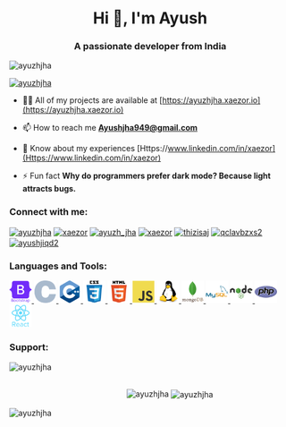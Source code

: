 <h1 align="center">Hi 👋, I'm Ayush</h1>
<h3 align="center">A passionate developer from India</h3>

<p align="left"> <img src="https://komarev.com/ghpvc/?username=ayuzhjha&label=Profile%20views&color=0e75b6&style=flat" alt="ayuzhjha" /> </p>

<p align="left"> <a href="https://github.com/ryo-ma/github-profile-trophy"><img src="https://github-profile-trophy.vercel.app/?username=ayuzhjha" alt="ayuzhjha" /></a> </p>

- 👨‍💻 All of my projects are available at [https://ayuzhjha.xaezor.io](https://ayuzhjha.xaezor.io)

- 📫 How to reach me **Ayushjha949@gmail.com**

- 📄 Know about my experiences [Https://www.linkedin.com/in/xaezor](Https://www.linkedin.com/in/xaezor)

- ⚡ Fun fact **Why do programmers prefer dark mode? Because light attracts bugs.**

<h3 align="left">Connect with me:</h3>
<p align="left">
<a href="https://dev.to/ayuzhjha" target="blank"><img align="center" src="https://raw.githubusercontent.com/rahuldkjain/github-profile-readme-generator/master/src/images/icons/Social/devto.svg" alt="ayuzhjha" height="30" width="40" /></a>
<a href="https://linkedin.com/in/xaezor" target="blank"><img align="center" src="https://raw.githubusercontent.com/rahuldkjain/github-profile-readme-generator/master/src/images/icons/Social/linked-in-alt.svg" alt="xaezor" height="30" width="40" /></a>
<a href="https://instagram.com/ayuzh_jha" target="blank"><img align="center" src="https://raw.githubusercontent.com/rahuldkjain/github-profile-readme-generator/master/src/images/icons/Social/instagram.svg" alt="ayuzh_jha" height="30" width="40" /></a>
<a href="https://www.youtube.com/c/xaezor" target="blank"><img align="center" src="https://raw.githubusercontent.com/rahuldkjain/github-profile-readme-generator/master/src/images/icons/Social/youtube.svg" alt="xaezor" height="30" width="40" /></a>
<a href="https://www.hackerrank.com/thizisaj" target="blank"><img align="center" src="https://raw.githubusercontent.com/rahuldkjain/github-profile-readme-generator/master/src/images/icons/Social/hackerrank.svg" alt="thizisaj" height="30" width="40" /></a>
<a href="https://www.leetcode.com/qclavbzxs2" target="blank"><img align="center" src="https://raw.githubusercontent.com/rahuldkjain/github-profile-readme-generator/master/src/images/icons/Social/leet-code.svg" alt="qclavbzxs2" height="30" width="40" /></a>
<a href="https://auth.geeksforgeeks.org/user/ayushjiqd2" target="blank"><img align="center" src="https://raw.githubusercontent.com/rahuldkjain/github-profile-readme-generator/master/src/images/icons/Social/geeks-for-geeks.svg" alt="ayushjiqd2" height="30" width="40" /></a>
</p>

<h3 align="left">Languages and Tools:</h3>
<p align="left"> <a href="https://getbootstrap.com" target="_blank" rel="noreferrer"> <img src="https://raw.githubusercontent.com/devicons/devicon/master/icons/bootstrap/bootstrap-plain-wordmark.svg" alt="bootstrap" width="40" height="40"/> </a> <a href="https://www.cprogramming.com/" target="_blank" rel="noreferrer"> <img src="https://raw.githubusercontent.com/devicons/devicon/master/icons/c/c-original.svg" alt="c" width="40" height="40"/> </a> <a href="https://www.w3schools.com/cpp/" target="_blank" rel="noreferrer"> <img src="https://raw.githubusercontent.com/devicons/devicon/master/icons/cplusplus/cplusplus-original.svg" alt="cplusplus" width="40" height="40"/> </a> <a href="https://www.w3schools.com/css/" target="_blank" rel="noreferrer"> <img src="https://raw.githubusercontent.com/devicons/devicon/master/icons/css3/css3-original-wordmark.svg" alt="css3" width="40" height="40"/> </a> <a href="https://www.w3.org/html/" target="_blank" rel="noreferrer"> <img src="https://raw.githubusercontent.com/devicons/devicon/master/icons/html5/html5-original-wordmark.svg" alt="html5" width="40" height="40"/> </a> <a href="https://developer.mozilla.org/en-US/docs/Web/JavaScript" target="_blank" rel="noreferrer"> <img src="https://raw.githubusercontent.com/devicons/devicon/master/icons/javascript/javascript-original.svg" alt="javascript" width="40" height="40"/> </a> <a href="https://www.linux.org/" target="_blank" rel="noreferrer"> <img src="https://raw.githubusercontent.com/devicons/devicon/master/icons/linux/linux-original.svg" alt="linux" width="40" height="40"/> </a> <a href="https://www.mongodb.com/" target="_blank" rel="noreferrer"> <img src="https://raw.githubusercontent.com/devicons/devicon/master/icons/mongodb/mongodb-original-wordmark.svg" alt="mongodb" width="40" height="40"/> </a> <a href="https://www.mysql.com/" target="_blank" rel="noreferrer"> <img src="https://raw.githubusercontent.com/devicons/devicon/master/icons/mysql/mysql-original-wordmark.svg" alt="mysql" width="40" height="40"/> </a> <a href="https://nodejs.org" target="_blank" rel="noreferrer"> <img src="https://raw.githubusercontent.com/devicons/devicon/master/icons/nodejs/nodejs-original-wordmark.svg" alt="nodejs" width="40" height="40"/> </a> <a href="https://www.php.net" target="_blank" rel="noreferrer"> <img src="https://raw.githubusercontent.com/devicons/devicon/master/icons/php/php-original.svg" alt="php" width="40" height="40"/> </a> <a href="https://reactjs.org/" target="_blank" rel="noreferrer"> <img src="https://raw.githubusercontent.com/devicons/devicon/master/icons/react/react-original-wordmark.svg" alt="react" width="40" height="40"/> </a> </p>

<h3 align="left">Support:</h3>
<p><a href="https://www.buymeacoffee.com/ayuzhjha"> <img align="left" src="https://cdn.buymeacoffee.com/buttons/v2/default-yellow.png" height="50" width="210" alt="ayuzhjha" /></a></p><br><br>

<p><img align="left" src="https://github-readme-stats.vercel.app/api/top-langs?username=ayuzhjha&show_icons=true&locale=en&layout=compact" alt="ayuzhjha" /></p>

<p>&nbsp;<img align="center" src="https://github-readme-stats.vercel.app/api?username=ayuzhjha&show_icons=true&locale=en" alt="ayuzhjha" /></p>

<p><img align="center" src="https://github-readme-streak-stats.herokuapp.com/?user=ayuzhjha&" alt="ayuzhjha" /></p>
